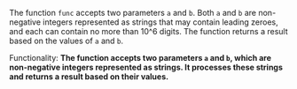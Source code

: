The function `func` accepts two parameters `a` and `b`. Both `a` and `b` are non-negative integers represented as strings that may contain leading zeroes, and each can contain no more than 10^6 digits. The function returns a result based on the values of `a` and `b`. 

Functionality: **The function accepts two parameters `a` and `b`, which are non-negative integers represented as strings. It processes these strings and returns a result based on their values.**